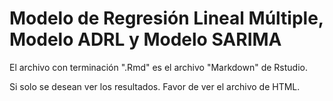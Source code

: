 # Modelo de Regresión Lineal Múltiple, Modelo ADRL y Modelo SARIMA

El archivo con terminación ".Rmd" es el archivo "Markdown" de Rstudio.

Si solo se desean ver los resultados. Favor de ver el archivo de HTML.
